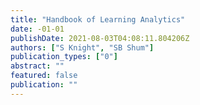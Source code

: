 ```yaml
---
title: "Handbook of Learning Analytics"
date: -01-01
publishDate: 2021-08-03T04:08:11.804206Z
authors: ["S Knight", "SB Shum"]
publication_types: ["0"]
abstract: ""
featured: false
publication: ""
---
```


